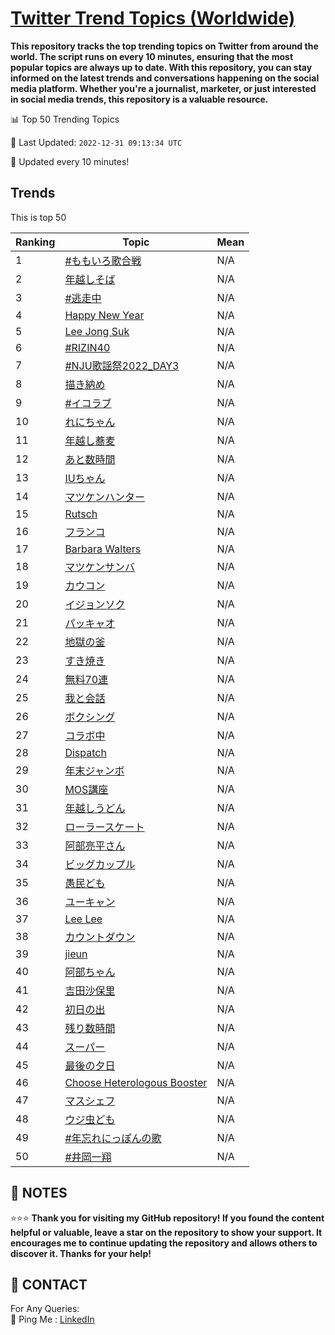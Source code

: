 [Twitter Trend Topics (Worldwide)](https://github.com/ErcinDedeoglu/Twitter-Trend-Topics)
==========

**This repository tracks the top trending topics on Twitter from around the world. 
The script runs on every 10 minutes, ensuring that the most popular topics are always up to date. 
With this repository, you can stay informed on the latest trends and conversations happening on the social media platform. 
Whether you're a journalist, marketer, or just interested in social media trends, this repository is a valuable resource.**


📊 Top 50 Trending Topics

📆 Last Updated: `2022-12-31 09:13:34 UTC`

🔧 Updated every 10 minutes!


## Trends

This is top 50

| Ranking | Topic | Mean |
| ------- | ------------ | ------------ |
| 1 | [#ももいろ歌合戦](http://twitter.com/search?q=%23%e3%82%82%e3%82%82%e3%81%84%e3%82%8d%e6%ad%8c%e5%90%88%e6%88%a6) | N/A |
| 2 | [年越しそば](http://twitter.com/search?q=%e5%b9%b4%e8%b6%8a%e3%81%97%e3%81%9d%e3%81%b0) | N/A |
| 3 | [#逃走中](http://twitter.com/search?q=%23%e9%80%83%e8%b5%b0%e4%b8%ad) | N/A |
| 4 | [Happy New Year](http://twitter.com/search?q=Happy+New+Year) | N/A |
| 5 | [Lee Jong Suk](http://twitter.com/search?q=Lee+Jong+Suk) | N/A |
| 6 | [#RIZIN40](http://twitter.com/search?q=%23RIZIN40) | N/A |
| 7 | [#NJU歌謡祭2022_DAY3](http://twitter.com/search?q=%23NJU%e6%ad%8c%e8%ac%a1%e7%a5%ad2022_DAY3) | N/A |
| 8 | [描き納め](http://twitter.com/search?q=%e6%8f%8f%e3%81%8d%e7%b4%8d%e3%82%81) | N/A |
| 9 | [#イコラブ](http://twitter.com/search?q=%23%e3%82%a4%e3%82%b3%e3%83%a9%e3%83%96) | N/A |
| 10 | [れにちゃん](http://twitter.com/search?q=%e3%82%8c%e3%81%ab%e3%81%a1%e3%82%83%e3%82%93) | N/A |
| 11 | [年越し蕎麦](http://twitter.com/search?q=%e5%b9%b4%e8%b6%8a%e3%81%97%e8%95%8e%e9%ba%a6) | N/A |
| 12 | [あと数時間](http://twitter.com/search?q=%e3%81%82%e3%81%a8%e6%95%b0%e6%99%82%e9%96%93) | N/A |
| 13 | [IUちゃん](http://twitter.com/search?q=IU%e3%81%a1%e3%82%83%e3%82%93) | N/A |
| 14 | [マツケンハンター](http://twitter.com/search?q=%e3%83%9e%e3%83%84%e3%82%b1%e3%83%b3%e3%83%8f%e3%83%b3%e3%82%bf%e3%83%bc) | N/A |
| 15 | [Rutsch](http://twitter.com/search?q=Rutsch) | N/A |
| 16 | [フランコ](http://twitter.com/search?q=%e3%83%95%e3%83%a9%e3%83%b3%e3%82%b3) | N/A |
| 17 | [Barbara Walters](http://twitter.com/search?q=Barbara+Walters) | N/A |
| 18 | [マツケンサンバ](http://twitter.com/search?q=%e3%83%9e%e3%83%84%e3%82%b1%e3%83%b3%e3%82%b5%e3%83%b3%e3%83%90) | N/A |
| 19 | [カウコン](http://twitter.com/search?q=%e3%82%ab%e3%82%a6%e3%82%b3%e3%83%b3) | N/A |
| 20 | [イジョンソク](http://twitter.com/search?q=%e3%82%a4%e3%82%b8%e3%83%a7%e3%83%b3%e3%82%bd%e3%82%af) | N/A |
| 21 | [パッキャオ](http://twitter.com/search?q=%e3%83%91%e3%83%83%e3%82%ad%e3%83%a3%e3%82%aa) | N/A |
| 22 | [地獄の釜](http://twitter.com/search?q=%e5%9c%b0%e7%8d%84%e3%81%ae%e9%87%9c) | N/A |
| 23 | [すき焼き](http://twitter.com/search?q=%e3%81%99%e3%81%8d%e7%84%bc%e3%81%8d) | N/A |
| 24 | [無料70連](http://twitter.com/search?q=%e7%84%a1%e6%96%9970%e9%80%a3) | N/A |
| 25 | [我と会話](http://twitter.com/search?q=%e6%88%91%e3%81%a8%e4%bc%9a%e8%a9%b1) | N/A |
| 26 | [ボクシング](http://twitter.com/search?q=%e3%83%9c%e3%82%af%e3%82%b7%e3%83%b3%e3%82%b0) | N/A |
| 27 | [コラボ中](http://twitter.com/search?q=%e3%82%b3%e3%83%a9%e3%83%9c%e4%b8%ad) | N/A |
| 28 | [Dispatch](http://twitter.com/search?q=Dispatch) | N/A |
| 29 | [年末ジャンボ](http://twitter.com/search?q=%e5%b9%b4%e6%9c%ab%e3%82%b8%e3%83%a3%e3%83%b3%e3%83%9c) | N/A |
| 30 | [MOS講座](http://twitter.com/search?q=MOS%e8%ac%9b%e5%ba%a7) | N/A |
| 31 | [年越しうどん](http://twitter.com/search?q=%e5%b9%b4%e8%b6%8a%e3%81%97%e3%81%86%e3%81%a9%e3%82%93) | N/A |
| 32 | [ローラースケート](http://twitter.com/search?q=%e3%83%ad%e3%83%bc%e3%83%a9%e3%83%bc%e3%82%b9%e3%82%b1%e3%83%bc%e3%83%88) | N/A |
| 33 | [阿部亮平さん](http://twitter.com/search?q=%e9%98%bf%e9%83%a8%e4%ba%ae%e5%b9%b3%e3%81%95%e3%82%93) | N/A |
| 34 | [ビッグカップル](http://twitter.com/search?q=%e3%83%93%e3%83%83%e3%82%b0%e3%82%ab%e3%83%83%e3%83%97%e3%83%ab) | N/A |
| 35 | [愚民ども](http://twitter.com/search?q=%e6%84%9a%e6%b0%91%e3%81%a9%e3%82%82) | N/A |
| 36 | [ユーキャン](http://twitter.com/search?q=%e3%83%a6%e3%83%bc%e3%82%ad%e3%83%a3%e3%83%b3) | N/A |
| 37 | [Lee Lee](http://twitter.com/search?q=Lee+Lee) | N/A |
| 38 | [カウントダウン](http://twitter.com/search?q=%e3%82%ab%e3%82%a6%e3%83%b3%e3%83%88%e3%83%80%e3%82%a6%e3%83%b3) | N/A |
| 39 | [jieun](http://twitter.com/search?q=jieun) | N/A |
| 40 | [阿部ちゃん](http://twitter.com/search?q=%e9%98%bf%e9%83%a8%e3%81%a1%e3%82%83%e3%82%93) | N/A |
| 41 | [吉田沙保里](http://twitter.com/search?q=%e5%90%89%e7%94%b0%e6%b2%99%e4%bf%9d%e9%87%8c) | N/A |
| 42 | [初日の出](http://twitter.com/search?q=%e5%88%9d%e6%97%a5%e3%81%ae%e5%87%ba) | N/A |
| 43 | [残り数時間](http://twitter.com/search?q=%e6%ae%8b%e3%82%8a%e6%95%b0%e6%99%82%e9%96%93) | N/A |
| 44 | [スーパー](http://twitter.com/search?q=%e3%82%b9%e3%83%bc%e3%83%91%e3%83%bc) | N/A |
| 45 | [最後の夕日](http://twitter.com/search?q=%e6%9c%80%e5%be%8c%e3%81%ae%e5%a4%95%e6%97%a5) | N/A |
| 46 | [Choose Heterologous Booster](http://twitter.com/search?q=Choose+Heterologous+Booster) | N/A |
| 47 | [マスシェフ](http://twitter.com/search?q=%e3%83%9e%e3%82%b9%e3%82%b7%e3%82%a7%e3%83%95) | N/A |
| 48 | [ウジ虫ども](http://twitter.com/search?q=%e3%82%a6%e3%82%b8%e8%99%ab%e3%81%a9%e3%82%82) | N/A |
| 49 | [#年忘れにっぽんの歌](http://twitter.com/search?q=%23%e5%b9%b4%e5%bf%98%e3%82%8c%e3%81%ab%e3%81%a3%e3%81%bd%e3%82%93%e3%81%ae%e6%ad%8c) | N/A |
| 50 | [#井岡一翔](http://twitter.com/search?q=%23%e4%ba%95%e5%b2%a1%e4%b8%80%e7%bf%94) | N/A |




## 📝 NOTES

⭐⭐⭐ **Thank you for visiting my GitHub repository! If you found the content helpful or valuable, leave a star on the repository to show your support. It encourages me to continue updating the repository and allows others to discover it. Thanks for your help!**

## 📨 CONTACT

 For Any Queries:  
            🏓 Ping Me : [LinkedIn](https://www.linkedin.com/in/ercindedeoglu/)